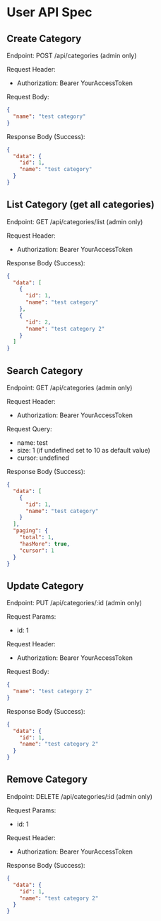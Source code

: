 # User API Spec

## Create Category

Endpoint: POST /api/categories (admin only)

Request Header:

- Authorization: Bearer YourAccessToken

Request Body:

```json
{
  "name": "test category"
}
```

Response Body (Success):

```json
{
  "data": {
    "id": 1,
    "name": "test category"
  }
}
```

## List Category (get all categories)

Endpoint: GET /api/categories/list (admin only)

Request Header:

- Authorization: Bearer YourAccessToken

Response Body (Success):

```json
{
  "data": [
    {
      "id": 1,
      "name": "test category"
    },
    {
      "id": 2,
      "name": "test category 2"
    }
  ]
}
```

## Search Category

Endpoint: GET /api/categories (admin only)

Request Header:

- Authorization: Bearer YourAccessToken

Request Query:

- name: test
- size: 1 (if undefined set to 10 as default value)
- cursor: undefined

Response Body (Success):

```json
{
  "data": [
    {
      "id": 1,
      "name": "test category"
    }
  ],
  "paging": {
    "total": 1,
    "hasMore": true,
    "cursor": 1
  }
}
```

## Update Category

Endpoint: PUT /api/categories/:id (admin only)

Request Params:

- id: 1

Request Header:

- Authorization: Bearer YourAccessToken

Request Body:

```json
{
  "name": "test category 2"
}
```

Response Body (Success):

```json
{
  "data": {
    "id": 1,
    "name": "test category 2"
  }
}
```

## Remove Category

Endpoint: DELETE /api/categories/:id (admin only)

Request Params:

- id: 1

Request Header:

- Authorization: Bearer YourAccessToken

Response Body (Success):

```json
{
  "data": {
    "id": 1,
    "name": "test category 2"
  }
}
```
